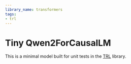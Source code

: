 ```yaml
---
library_name: transformers
tags:
- trl
---
```


# Tiny Qwen2ForCausalLM

This is a minimal model built for unit tests in the [TRL](https://github.com/huggingface/trl) library.
